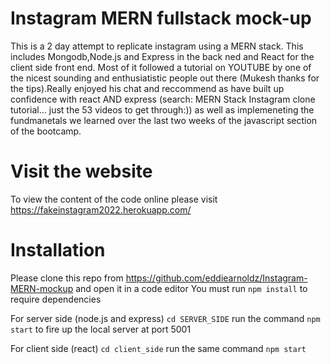 # Instagram MERN fullstack mock-up

This is a 2 day attempt to replicate instagram using a MERN stack. This includes Mongodb,Node.js and Express in  the back ned and React for the client side front end. Most of it followed a tutorial on YOUTUBE by one of the nicest sounding and enthusiatistic people out there (Mukesh thanks for the tips).Really enjoyed his chat and reccommend as have built up confidence with react AND express (search: MERN Stack Instagram clone tutorial... just the 53 videos to get through:)) as well as implemeneting the fundmanetals we learned over the last two weeks of the javascript section of the bootcamp.


# Visit the website
To view the content of the code online please visit
https://fakeinstagram2022.herokuapp.com/

# Installation
Please clone this repo from https://github.com/eddiearnoldz/Instagram-MERN-mockup and open it in a code editor
You must run ```npm install``` to require dependencies

For server side (node.js and express)
```cd SERVER_SIDE```
run the command ```npm start``` to fire up the local server at port 5001

For client side (react)
```cd client_side```
run the same command ```npm start```

